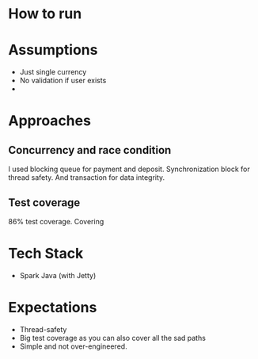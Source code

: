 # How to run

# Assumptions
- Just single currency
- No validation if user exists
- 

# Approaches
## Concurrency and race condition
I used blocking queue for payment and deposit. Synchronization block for thread safety. And transaction for data integrity.
## Test coverage
86% test coverage.
Covering 

# Tech Stack
- Spark Java (with Jetty)
 
# Expectations
- Thread-safety
- Big test coverage as you can also cover all the sad paths
- Simple and not over-engineered.